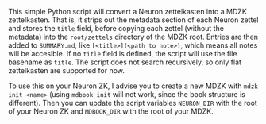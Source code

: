 This simple Python script will convert a Neuron zettelkasten into a MDZK zettelkasten. That is, it strips out the metadata section of each Neuron zettel and stores the `title` field, before copying each zettel (without the metadata) into the `root/zettels` directory of the MDZK root. Entries are then added to `SUMMARY.md`, like `[<title>](<path to note>)`, which means all notes will be accesible. If no `title` field is defined, the script will use the file basename as `title`. The script does not search recursively, so only flat zettelkasten are supported for now.

To use this on your Neuron ZK, I advise you to create a new MDZK with `mdzk init <name>` (using `mdbook init` will not work, since the book structure is different). Then you can update the script variables `NEURON_DIR` with the root of your Neuron ZK and `MDBOOK_DIR` with the root of your MDZK.
